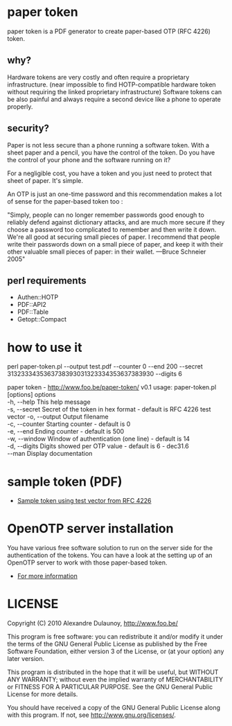 paper token
===========

paper token is a PDF generator to create paper-based OTP (RFC 4226) token.

why?
----

Hardware tokens are very costly and often require a proprietary infrastructure.
(near impossible to find HOTP-compatible hardware token without 
requiring the linked proprietary infrastructure)
Software tokens can be also painful and always require a second device like
a phone to operate properly.

security?
---------

Paper is not less secure than a phone running a software token. With
a sheet paper and a pencil, you have the control of the token. Do you
have the control of your phone and the software running on it? 

For a negligible cost, you have a token and you just need to protect
that sheet of paper. It's simple.

An OTP is just an one-time password and this recommendation makes a
lot of sense for the paper-based token too :

"Simply, people can no longer remember passwords good enough to reliably defend against dictionary attacks, and are much more secure if they choose a password too complicated to remember and then write it down. We're all good at securing small pieces of paper. I recommend that people write their passwords down on a small piece of paper, and keep it with their other valuable small pieces of paper: in their wallet. —Bruce Schneier 2005"

perl requirements
-----------------

* Authen::HOTP
* PDF::API2
* PDF::Table
* Getopt::Compact

how to use it
=============

perl paper-token.pl  --output test.pdf --counter 0 --end 200 --secret 3132333435363738393031323334353637383930 --digits 6

paper token - http://www.foo.be/paper-token/ v0.1
usage: paper-token.pl [options] 
options                                                                            
-h, --help      This help message                                                  
-s, --secret    Secret of the token in hex format - default is RFC 4226 test vector
-o, --output    Output filename                                                    
-c, --counter   Starting counter - default is 0                                    
-e, --end       Ending counter - default is 500                                    
-w, --window    Window of authentication (one line) - default is 14                
-d, --digits    Digits showed per OTP value - default is 6 - dec31.6               
    --man       Display documentation     

sample token (PDF)
==================

* [Sample token using test vector from RFC 4226](http://github.com/adulau/paper-token/raw/master/examples/test.pdf)

OpenOTP server installation
===========================
You have various free software solution to run
on the server side for the authentication of the
tokens. You can have a look at the setting up
of an OpenOTP server to work with those paper-based
token.

* [For more information](http://www.foo.be/cgi-bin/wiki.pl/SettingOOTP)

LICENSE
=======
    
Copyright (C) 2010 Alexandre Dulaunoy, http://www.foo.be/

This program is free software: you can redistribute it and/or modify
it under the terms of the GNU General Public License as published by
the Free Software Foundation, either version 3 of the License, or
(at your option) any later version.

This program is distributed in the hope that it will be useful,
but WITHOUT ANY WARRANTY; without even the implied warranty of
MERCHANTABILITY or FITNESS FOR A PARTICULAR PURPOSE.  See the
GNU General Public License for more details.

You should have received a copy of the GNU General Public License
along with this program.  If not, see <http://www.gnu.org/licenses/>.

